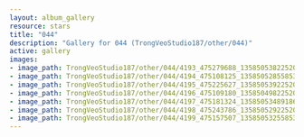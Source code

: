 ```yaml
---
layout: album_gallery
resource: stars
title: "044"
description: "Gallery for 044 (TrongVeoStudio187/other/044)"
active: gallery
images:
- image_path: TrongVeoStudio187/other/044/4193_475279688_1358505382252015_3646881402517956399_n.jpg
- image_path: TrongVeoStudio187/other/044/4194_475108125_1358505285585358_909427742040181707_n.jpg
- image_path: TrongVeoStudio187/other/044/4195_475225627_1358505392252014_1225353885128255840_n.jpg
- image_path: TrongVeoStudio187/other/044/4196_475109180_1358504982252055_8253458500240293717_n.jpg
- image_path: TrongVeoStudio187/other/044/4197_475181324_1358505348918685_858635356925512202_n.jpg
- image_path: TrongVeoStudio187/other/044/4198_475243786_1358505292252024_5557814650193820498_n.jpg
- image_path: TrongVeoStudio187/other/044/4199_475157507_1358505325585354_6570136157090132843_n.jpg
---
```

